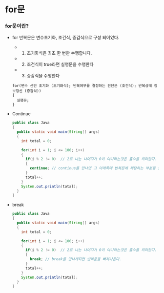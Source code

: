 # for문

### for문이란?
* for 반복문은 변수초기화, 조건식, 증감식으로 구성 되어있다.
  - 1. 초기화식은 최초 한 번만 수행합니다.
  - 2. 조건식이 true라면 실행문을 수행한다
  - 3. 증감식을 수행한다
  ```
  for(변수 선언 초기화 (초기화식); 반복여부를 결정하는 판단문 (조건식); 반복상태 정보갱신 (증감식))
  {
    실행문;
  }
  ```
* Continue
  ```Java
  public class Java
  {
    public static void main(String[] args)
    {
      int total = 0;
      
      for(int i = 1; i <= 100; i++)
      {
        if(i % 2 != 0)  // 2로 나눈 나머지가 0이 아니라는것은 홀수를 의미한다. 
        {
          continue; // continue를 만나면 그 아래쪽에 반복문에 해당하는 부분을 실행시키지 않고 증감식으로 올라간다.
        }
        total++;
      }
      System.out.println(total);
    }
  }
  ```

* break
  ```Java
  public class Java
  {
    public static void main(String[] args)
    {
      int total = 0;
      
      for(int i = 1; i <= 100; i++)
      {
        if(i % 2 != 0)  // 2로 나눈 나머지가 0이 아니라는것은 홀수를 의미한다. 
        {
          break; // break를 만나게되면 반복문을 빠져나온다.
        }
        total++;
      }
      System.out.println(total);
    }
  }
  ```
